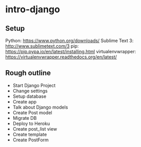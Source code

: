 # intro-django

## Setup
Python: https://www.python.org/downloads/
Sublime Text 3: http://www.sublimetext.com/3
pip: https://pip.pypa.io/en/latest/installing.html
virtualenvwrapper: https://virtualenvwrapper.readthedocs.org/en/latest/


## Rough outline
- Start Django Project
- Change settings
- Setup database
- Create app
- Talk about Django models
- Create Post model
- Migrate DB
- Deploy to Heroku
- Create post_list view
- Create template
- Create PostForm

